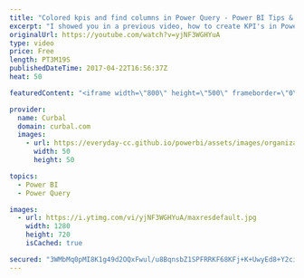 ```yaml
---
title: "Colored kpis and find columns in Power Query - Power BI Tips & Tricks #46"
excerpt: "I showed you in a previous video, how to create KPI's in Power BI using the UNICHAR function: https://youtu.be/ju_KPc3Fvg8  In today's video, I will show how to color the KPI and also how to find columns in Power Query fast and easy!  If you have worked with long lists of columns in Power Query you know"
originalUrl: https://youtube.com/watch?v=yjNF3WGHYuA
type: video
price: Free
length: PT3M19S
publishedDateTime: 2017-04-22T16:56:37Z
heat: 50

featuredContent: "<iframe width=\"800\" height=\"500\" frameborder=\"0\" src=\"https://www.youtube.com/embed/yjNF3WGHYuA\" allow=\"accelerometer; autoplay; encrypted-media; gyroscope; picture-in-picture\" allowfullscreen></iframe>"

provider:
  name: Curbal
  domain: curbal.com
  images:
    - url: https://everyday-cc.github.io/powerbi/assets/images/organizations/curbal.com-50x50.jpg
      width: 50
      height: 50

topics:
  - Power BI
  - Power Query

images:
  - url: https://i.ytimg.com/vi/yjNF3WGHYuA/maxresdefault.jpg
    width: 1280
    height: 720
    isCached: true

secured: "3WMbMq0pMI8K1g49d2OQxFwul/u8BqnsbZ1SPFRRKF68KFj+K+UwyEd8+Y2ciIfQgQl8iVaEEpjei4sCjMF5qhKwajR6ByWqc0WrZAIu1chP0WodVHqaWvpuva2Ns3cmpk1vxFblwsHUopG68uSWEfQaPX+7Z1yfZNClXY735ORTw2fZjrTE51DRLIyR2QAhwzfmYr4oBY8s31ZNOMmu8cKICLMa7nkBfsiOrDpgKPN6SUxylkmsrqtWYXd0iBd5wASOynGD+Y59Jd2QVoXiso4a40qRRHifms2SgQQ8HUh++YaT3LzXDnuiEb3/CBYMIBb+OlK89nr6CvVpXPtUXT2Y6s7dWaH6TTV14iNxfIUCRcmWZrFeOslo2frSQtpVuyTqum7/8igZYGwzb3a06DNdgOPym2EhioCk/MsSsMg=;clZ+57ze+BuErhKPXcta+w=="
---
```


